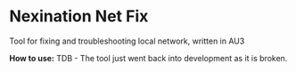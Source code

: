 # Nexination Net Fix
Tool for fixing and troubleshooting local network, written in AU3

**How to use:**
TDB - The tool just went back into development as it is broken.